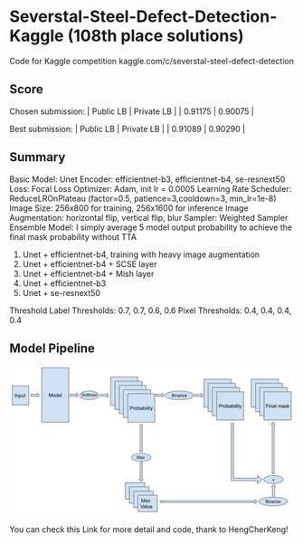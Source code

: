 # Severstal-Steel-Defect-Detection-Kaggle (108th place solutions)

Code for Kaggle competition kaggle.com/c/severstal-steel-defect-detection

## Score

Chosen submission:
| Public LB | Private LB |
| 0.91175   | 0.90075    |

Best submission:
| Public LB | Private LB |
| 0.91089   | 0.90290    |

## Summary
Basic Model:​ Unet
Encoder:​ efficientnet-b3, efficientnet-b4, se-resnext50
Loss:​ Focal Loss
Optimizer:​ Adam, init lr = 0.0005
Learning Rate Scheduler:​ ReduceLROnPlateau (factor=0.5, patience=3,cooldown=3, min_lr=1e-8)
Image Size:​ 256x800 for training, 256x1600 for inference
Image Augmentation: horizontal flip, vertical flip, blur
Sampler: Weighted Sampler
Ensemble Model: 
I simply average 5 model output probability to achieve the final mask probability without TTA

1. Unet + efficientnet-b4, training with heavy image augmentation
2. Unet + efficientnet-b4 + SCSE layer
3. Unet + efficientnet-b4 + Mish layer
4. Unet + efficientnet-b3
5. Unet + se-resnext50

Threshold
Label Thresholds: 0.7, 0.7, 0.6, 0.6
Pixel Thresholds: 0.4, 0.4, 0.4, 0.4

## Model Pipeline

![model](img/model.png)

You can check this Link for more detail and code, thank to HengCherKeng!
